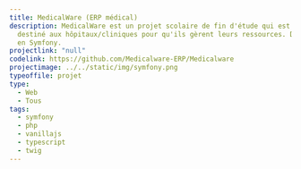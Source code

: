 ```yaml
---
title: MedicalWare (ERP médical)
description: MedicalWare est un projet scolaire de fin d'étude qui est un ERP
  destiné aux hôpitaux/cliniques pour qu'ils gèrent leurs ressources. Développé
  en Symfony.
projectlink: "null"
codelink: https://github.com/Medicalware-ERP/Medicalware
projectimage: ../../static/img/symfony.png
typeoffile: projet
type:
  - Web
  - Tous
tags:
  - symfony
  - php
  - vanillajs
  - typescript
  - twig
---
```

